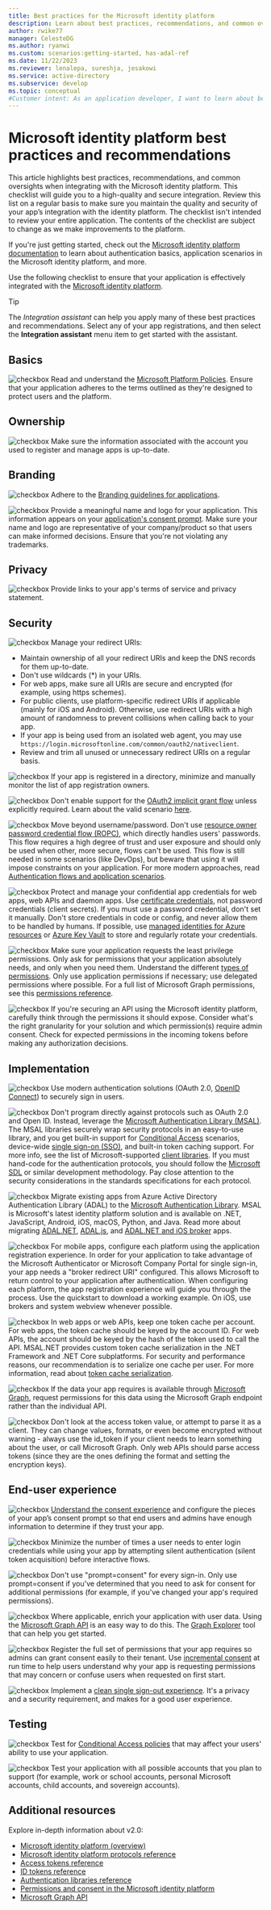 ```yaml
---
title: Best practices for the Microsoft identity platform
description: Learn about best practices, recommendations, and common oversights when integrating with the Microsoft identity platform.
author: rwike77
manager: CelesteDG
ms.author: ryanwi
ms.custom: scenarios:getting-started, has-adal-ref
ms.date: 11/22/2023
ms.reviewer: lenalepa, sureshja, jesakowi
ms.service: active-directory
ms.subservice: develop
ms.topic: conceptual
#Customer intent: As an application developer, I want to learn about best practices so I can integrate my application with the Microsoft identity platform.
---
```


# Microsoft identity platform best practices and recommendations

This article highlights best practices, recommendations, and common oversights when integrating with the Microsoft identity platform.  This checklist will guide you to a high-quality and secure integration. Review this list on a regular basis to make sure you maintain the quality and security of your app’s integration with the identity platform. The checklist isn't intended to review your entire application. The contents of the checklist are subject to change as we make improvements to the platform.

If you're just getting started, check out the [Microsoft identity platform documentation](index.yml) to learn about authentication basics, application scenarios in the Microsoft identity platform, and more.

Use the following checklist to ensure that your application is effectively integrated with the [Microsoft identity platform](./index.yml).

> [!TIP]
> The *Integration assistant* can help you apply many of these best practices and recommendations. Select any of your app registrations, and then select the **Integration assistant** menu item to get started with the assistant.

## Basics

![checkbox](./media/integration-checklist/checkbox-two.svg) Read and understand the [Microsoft Platform Policies](/legal/microsoft-identity-platform/terms-of-use). Ensure that your application adheres to the terms outlined as they're designed to protect users and the platform.

## Ownership

![checkbox](./media/integration-checklist/checkbox-two.svg) Make sure the information associated with the account you used to register and manage apps is up-to-date.

## Branding

![checkbox](./media/integration-checklist/checkbox-two.svg) Adhere to the [Branding guidelines for applications](./howto-add-branding-in-apps.md).

![checkbox](./media/integration-checklist/checkbox-two.svg) Provide a meaningful name and logo for your application. This information appears on your [application's consent prompt](application-consent-experience.md). Make sure your name and logo are representative of your company/product so that users can make informed decisions. Ensure that you're not violating any trademarks.

## Privacy

![checkbox](./media/integration-checklist/checkbox-two.svg) Provide links to your app's terms of service and privacy statement.

## Security

![checkbox](./media/integration-checklist/checkbox-two.svg) Manage your redirect URIs: <ul><li>Maintain ownership of all your redirect URIs and keep the DNS records for them up-to-date.</li><li>Don't use wildcards (*) in your URIs.</li><li>For web apps, make sure all URIs are secure and encrypted (for example, using https schemes).</li><li>For public clients, use platform-specific redirect URIs if applicable (mainly for iOS and Android). Otherwise, use redirect URIs with a high amount of randomness to prevent collisions when calling back to your app.</li><li>If your app is being used from an isolated web agent, you may use `https://login.microsoftonline.com/common/oauth2/nativeclient`.</li><li>Review and trim all unused or unnecessary redirect URIs on a regular basis.</li></ul>

![checkbox](./media/integration-checklist/checkbox-two.svg) If your app is registered in a directory, minimize and manually monitor the list of app registration owners.

![checkbox](./media/integration-checklist/checkbox-two.svg) Don't enable support for the [OAuth2 implicit grant flow](v2-oauth2-implicit-grant-flow.md) unless explicitly required. Learn about the valid scenario [here](v2-oauth2-implicit-grant-flow.md#suitable-scenarios-for-the-oauth2-implicit-grant).

![checkbox](./media/integration-checklist/checkbox-two.svg) Move beyond username/password. Don't use [resource owner password credential flow (ROPC)](v2-oauth-ropc.md), which directly handles users' passwords. This flow requires a high degree of trust and user exposure and should only be used when other, more secure, flows can't be used. This flow is still needed in some scenarios (like DevOps), but beware that using it will impose constraints on your application.  For more modern approaches, read [Authentication flows and application scenarios](authentication-flows-app-scenarios.md).

![checkbox](./media/integration-checklist/checkbox-two.svg) Protect and manage your confidential app credentials for web apps, web APIs and daemon apps. Use [certificate credentials](./certificate-credentials.md), not password credentials (client secrets). If you must use a password credential, don't set it manually. Don't store credentials in code or config, and never allow them to be handled by humans. If possible, use [managed identities for Azure resources](~/identity/managed-identities-azure-resources/overview.md) or [Azure Key Vault](/azure/key-vault/general/basic-concepts) to store and regularly rotate your credentials.

![checkbox](./media/integration-checklist/checkbox-two.svg) Make sure your application requests the least privilege permissions. Only ask for permissions that your application absolutely needs, and only when you need them. Understand the different [types of permissions](./permissions-consent-overview.md#types-of-permissions). Only use application permissions if necessary; use delegated permissions where possible. For a full list of Microsoft Graph permissions, see this [permissions reference](/graph/permissions-reference).

![checkbox](./media/integration-checklist/checkbox-two.svg) If you're securing an API using the Microsoft identity platform, carefully think through the permissions it should expose. Consider what's the right granularity for your solution and which permission(s) require admin consent. Check for expected permissions in the incoming tokens before making any authorization decisions.

## Implementation

![checkbox](./media/integration-checklist/checkbox-two.svg) Use modern authentication solutions (OAuth 2.0, [OpenID Connect](v2-protocols-oidc.md)) to securely sign in users.

![checkbox](./media/integration-checklist/checkbox-two.svg) Don't program directly against protocols such as OAuth 2.0 and Open ID. Instead, leverage the [Microsoft Authentication Library (MSAL)](msal-overview.md). The MSAL libraries securely wrap security protocols in an easy-to-use library, and you get built-in support for [Conditional Access](~/identity/conditional-access/overview.md) scenarios, device-wide [single sign-on (SSO)](~/identity/enterprise-apps/what-is-single-sign-on.md), and built-in token caching support. For more info, see the list of Microsoft-supported [client libraries](reference-v2-libraries.md). If you must hand-code for the authentication protocols, you should follow the [Microsoft SDL](https://www.microsoft.com/sdl/default.aspx) or similar development methodology. Pay close attention to the security considerations in the standards specifications for each protocol.

![checkbox](./media/integration-checklist/checkbox-two.svg) Migrate existing apps from Azure Active Directory Authentication Library (ADAL) to the [Microsoft Authentication Library](/entra/msal/). MSAL is Microsoft's latest identity platform solution and is available on .NET, JavaScript, Android, iOS, macOS, Python, and Java. Read more about migrating [ADAL.NET](/entra/msal/dotnet/how-to/msal-net-migration), [ADAL.js](msal-compare-msal-js-and-adal-js.md), and [ADAL.NET and iOS broker](msal-net-migration-ios-broker.md) apps.

![checkbox](./media/integration-checklist/checkbox-two.svg) For mobile apps, configure each platform using the application registration experience. In order for your application to take advantage of the Microsoft Authenticator or Microsoft Company Portal for single sign-in, your app needs a "broker redirect URI" configured. This allows Microsoft to return control to your application after authentication. When configuring each platform, the app registration experience will guide you through the process. Use the quickstart to download a working example. On iOS, use brokers and system webview whenever possible.

![checkbox](./media/integration-checklist/checkbox-two.svg) In web apps or web APIs, keep one token cache per account.  For web apps, the token cache should be keyed by the account ID.  For web APIs, the account should be keyed by the hash of the token used to call the API. MSAL.NET provides custom token cache serialization in the .NET Framework and .NET Core subplatforms. For security and performance reasons, our recommendation is to serialize one cache per user. For more information, read about [token cache serialization](/entra/msal/dotnet/how-to/token-cache-serialization).

![checkbox](./media/integration-checklist/checkbox-two.svg) If the data your app requires is available through [Microsoft Graph](https://developer.microsoft.com/graph), request permissions for this data using the Microsoft Graph endpoint rather than the individual API.

![checkbox](./media/integration-checklist/checkbox-two.svg) Don't look at the access token value, or attempt to parse it as a client.  They can change values, formats, or even become encrypted without warning - always use the id_token if your client needs to learn something about the user, or call Microsoft Graph.  Only web APIs should parse access tokens (since they are the ones defining the format and setting the encryption keys).

## End-user experience

![checkbox](./media/integration-checklist/checkbox-two.svg) [Understand the consent experience](application-consent-experience.md) and configure the pieces of your app’s consent prompt so that end users and admins have enough information to determine if they trust your app.

![checkbox](./media/integration-checklist/checkbox-two.svg) Minimize the number of times a user needs to enter login credentials while using your app by attempting silent authentication (silent token acquisition) before interactive flows.

![checkbox](./media/integration-checklist/checkbox-two.svg) Don't use "prompt=consent" for every sign-in. Only use prompt=consent if you've determined that you need to ask for consent for additional permissions (for example, if you've changed your app's required permissions).

![checkbox](./media/integration-checklist/checkbox-two.svg) Where applicable, enrich your application with user data. Using the [Microsoft Graph API](https://developer.microsoft.com/graph) is an easy way to do this. The [Graph Explorer](https://developer.microsoft.com/graph/graph-explorer) tool that can help you get started.

![checkbox](./media/integration-checklist/checkbox-two.svg) Register the full set of permissions that your app requires so admins can grant consent easily to their tenant. Use [incremental consent](./permissions-consent-overview.md#consent) at run time to help users understand why your app is requesting permissions that may concern or confuse users when requested on first start.

![checkbox](./media/integration-checklist/checkbox-two.svg) Implement a [clean single sign-out experience](https://github.com/Azure-Samples/active-directory-aspnetcore-webapp-openidconnect-v2/tree/master/1-WebApp-OIDC/1-6-SignOut). It's a privacy and a security requirement, and makes for a good user experience.

## Testing

![checkbox](./media/integration-checklist/checkbox-two.svg) Test for [Conditional Access policies](https://github.com/Azure-Samples/active-directory-aspnetcore-webapp-openidconnect-v2/tree/master/1-WebApp-OIDC/1-6-SignOut) that may affect your users' ability to use your application.

![checkbox](./media/integration-checklist/checkbox-two.svg) Test your application with all possible accounts that you plan to support (for example, work or school accounts, personal Microsoft accounts, child accounts, and sovereign accounts).

## Additional resources

Explore in-depth information about v2.0:

* [Microsoft identity platform (overview)](v2-overview.md)
* [Microsoft identity platform protocols reference](./v2-protocols.md)
* [Access tokens reference](access-tokens.md)
* [ID tokens reference](id-tokens.md)
* [Authentication libraries reference](reference-v2-libraries.md)
* [Permissions and consent in the Microsoft identity platform](./permissions-consent-overview.md)
* [Microsoft Graph API](https://developer.microsoft.com/graph)
